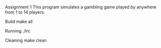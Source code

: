 Assignment 1
This program simulates a gambling game played by anywhere from 1 to 14 players.

Build
make all

Running
./lrc

Cleaning
make clean
